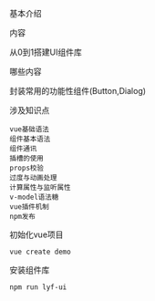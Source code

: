 基本介绍 


内容

从0到1搭建UI组件库


哪些内容

  封装常用的功能性组件(Button,Dialog)
  

涉及知识点

    vue基础语法
    组件基本语法
    组件通讯
    插槽的使用
    props校验
    过度与动画处理
    计算属性与监听属性
    v-model语法糖
    vue插件机制
    npm发布



初始化vue项目

    vue create demo

安装组件库

    npm run lyf-ui